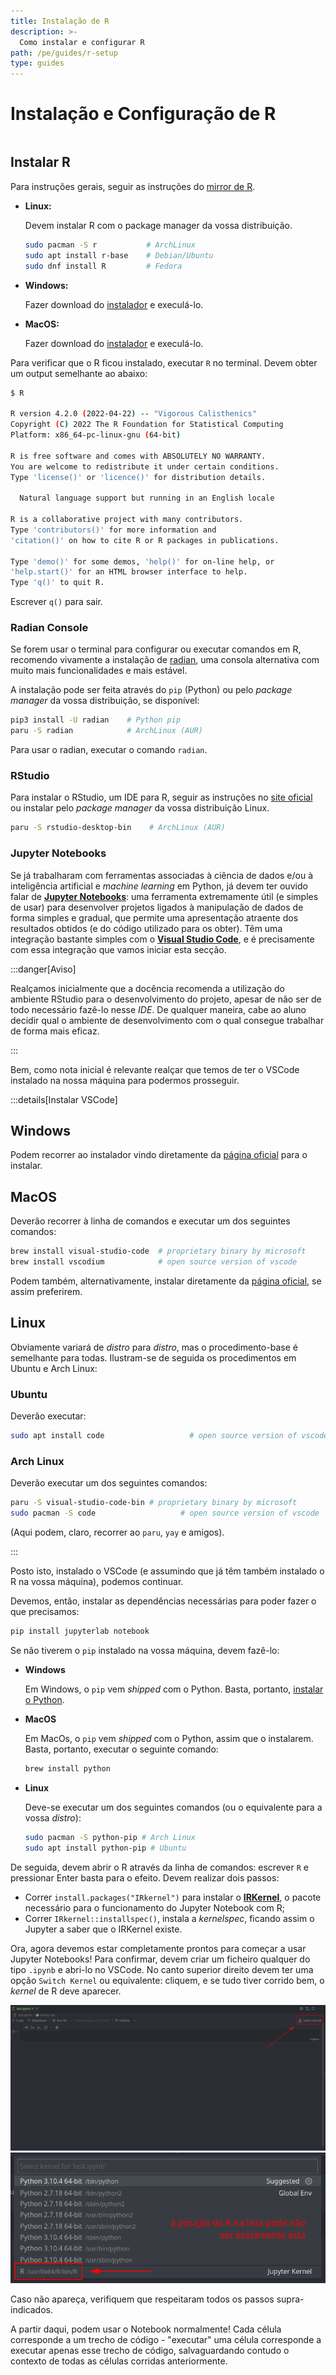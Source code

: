 ```yaml
---
title: Instalação de R
description: >-
  Como instalar e configurar R
path: /pe/guides/r-setup
type: guides
---
```


# Instalação e Configuração de R

```toc

```

## Instalar R

Para instruções gerais, seguir as instruções do [mirror de R](https://cloud.r-project.org/).

- **Linux:**

  Devem instalar R com o package manager da vossa distribuição.

  ```bash
  sudo pacman -S r           # ArchLinux
  sudo apt install r-base    # Debian/Ubuntu
  sudo dnf install R         # Fedora
  ```

- **Windows:**

  Fazer download do [instalador](https://cloud.r-project.org/bin/windows/base/) e execulá-lo.

- **MacOS:**

  Fazer download do [instalador](https://cloud.r-project.org/bin/macosx/) e execulá-lo.

Para verificar que o R ficou instalado, executar `R` no terminal.
Devem obter um output semelhante ao abaixo:

```bash
$ R

R version 4.2.0 (2022-04-22) -- "Vigorous Calisthenics"
Copyright (C) 2022 The R Foundation for Statistical Computing
Platform: x86_64-pc-linux-gnu (64-bit)

R is free software and comes with ABSOLUTELY NO WARRANTY.
You are welcome to redistribute it under certain conditions.
Type 'license()' or 'licence()' for distribution details.

  Natural language support but running in an English locale

R is a collaborative project with many contributors.
Type 'contributors()' for more information and
'citation()' on how to cite R or R packages in publications.

Type 'demo()' for some demos, 'help()' for on-line help, or
'help.start()' for an HTML browser interface to help.
Type 'q()' to quit R.
```

Escrever `q()` para sair.

### Radian Console

Se forem usar o terminal para configurar ou executar comandos em R, recomendo
vivamente a instalação de [radian](https://github.com/randy3k/radian), uma
consola alternativa com muito mais funcionalidades e mais estável.

A instalação pode ser feita através do `pip` (Python) ou pelo _package manager_
da vossa distribuição, se disponível:

```bash
pip3 install -U radian    # Python pip
paru -S radian            # ArchLinux (AUR)
```

Para usar o radian, executar o comando `radian`.

### RStudio

Para instalar o RStudio, um IDE para R, seguir as instruções no
[site oficial](https://www.rstudio.com/products/rstudio/) ou instalar pelo
_package manager_ da vossa distribuição Linux.

```bash
paru -S rstudio-desktop-bin    # ArchLinux (AUR)
```

### Jupyter Notebooks

Se já trabalharam com ferramentas associadas à ciência de dados e/ou à inteligência artificial e _machine learning_ em Python, já devem ter ouvido falar de [**Jupyter Notebooks**](color:green): uma ferramenta extremamente útil (e simples de usar) para desenvolver projetos ligados à manipulação de dados de forma simples e gradual, que permite uma apresentação atraente dos resultados obtidos (e do código utilizado para os obter). Têm uma integração bastante simples com o [**Visual Studio Code**](https://code.visualstudio.com/), e é precisamente com essa integração que vamos iniciar esta secção.

:::danger[Aviso]

Realçamos inicialmente que a docência recomenda a utilização do ambiente RStudio para o desenvolvimento do projeto, apesar de não ser de todo necessário fazê-lo nesse _IDE_. De qualquer maneira, cabe ao aluno decidir qual o ambiente de desenvolvimento com o qual consegue trabalhar de forma mais eficaz.

:::

Bem, como nota inicial é relevante realçar que temos de ter o VSCode instalado na nossa máquina para podermos prosseguir.

:::details[Instalar VSCode]

## Windows

Podem recorrer ao instalador vindo diretamente da [página oficial](https://code.visualstudio.com/download) para o instalar.

## MacOS

Deverão recorrer à linha de comandos e executar um dos seguintes comandos:

```bash
brew install visual-studio-code  # proprietary binary by microsoft
brew install vscodium            # open source version of vscode
```

Podem também, alternativamente, instalar diretamente da [página oficial](https://code.visualstudio.com/download), se assim preferirem.

## Linux

Obviamente variará de _distro_ para _distro_, mas o procedimento-base é semelhante para todas. Ilustram-se de seguida os procedimentos em Ubuntu e Arch Linux:

### Ubuntu

Deverão executar:

```bash
sudo apt install code                   # open source version of vscode
```

### Arch Linux

Deverão executar um dos seguintes comandos:

```bash
paru -S visual-studio-code-bin # proprietary binary by microsoft
sudo pacman -S code                   # open source version of vscode
```

(Aqui podem, claro, recorrer ao `paru`, `yay` e amigos).

:::

Posto isto, instalado o VSCode (e assumindo que já têm também instalado o R na vossa máquina), podemos continuar.

Devemos, então, instalar as dependências necessárias para poder fazer o que precisamos:

```bash
pip install jupyterlab notebook
```

Se não tiverem o `pip` instalado na vossa máquina, devem fazê-lo:

- **Windows**

  Em Windows, o `pip` vem _shipped_ com o Python. Basta, portanto, [instalar o Python](https://www.python.org/downloads/windows/).

- **MacOS**

  Em MacOs, o `pip` vem _shipped_ com o Python, assim que o instalarem. Basta, portanto, executar o seguinte comando:

  ```bash
  brew install python
  ```

- **Linux**

  Deve-se executar um dos seguintes comandos (ou o equivalente para a vossa _distro_):

  ```bash
  sudo pacman -S python-pip # Arch Linux
  sudo apt install python-pip # Ubuntu
  ```

De seguida, devem abrir o R através da linha de comandos: escrever `R` e pressionar Enter basta para o efeito. Devem realizar dois passos:

- Correr `install.packages("IRkernel")` para instalar o [**IRKernel**](https://irkernel.github.io/irkernel/), o pacote necessário para o funcionamento do Jupyter Notebook com R;
- Correr `IRkernel::installspec()`, instala a _kernelspec_, ficando assim o Jupyter a saber que o IRKernel existe.

Ora, agora devemos estar completamente prontos para começar a usar Jupyter Notebooks! Para confirmar, devem criar um ficheiro qualquer do tipo `.ipynb` e abri-lo no VSCode. No canto superior direito devem ter uma opção `Switch Kernel` ou equivalente: cliquem, e se tudo tiver corrido bem, o _kernel_ de R deve aparecer.

![Select Kernel](./imgs/0001-select-kernel.png)
![Dropdown menu](./imgs/0001-dropdown-kernel.png)

Caso não apareça, verifiquem que respeitaram todos os passos supra-indicados.

A partir daqui, podem usar o Notebook normalmente! Cada célula corresponde a um trecho de código - "executar" uma célula corresponde a executar apenas esse trecho de código, salvaguardando contudo o contexto de todas as células corridas anteriormente.
